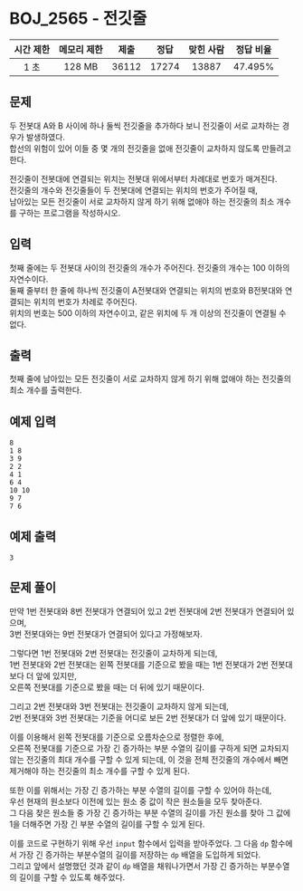 # BOJ_2565 - 전깃줄

| 시간 제한 | 메모리 제한 | 제출  | 정답  | 맞힌 사람 | 정답 비율 |
| :-------: | :---------: | :---: | :---: | :-------: | :-------: |
|   1 초    |   128 MB    | 36112 | 17274 |   13887   |  47.495%  |

## 문제

두 전봇대 A와 B 사이에 하나 둘씩 전깃줄을 추가하다 보니 전깃줄이 서로 교차하는 경우가 발생하였다.  
합선의 위험이 있어 이들 중 몇 개의 전깃줄을 없애 전깃줄이 교차하지 않도록 만들려고 한다.

전깃줄이 전봇대에 연결되는 위치는 전봇대 위에서부터 차례대로 번호가 매겨진다.  
전깃줄의 개수와 전깃줄들이 두 전봇대에 연결되는 위치의 번호가 주어질 때,  
남아있는 모든 전깃줄이 서로 교차하지 않게 하기 위해 없애야 하는 전깃줄의 최소 개수를 구하는 프로그램을 작성하시오.

## 입력

첫째 줄에는 두 전봇대 사이의 전깃줄의 개수가 주어진다. 전깃줄의 개수는 100 이하의 자연수이다.  
둘째 줄부터 한 줄에 하나씩 전깃줄이 A전봇대와 연결되는 위치의 번호와 B전봇대와 연결되는 위치의 번호가 차례로 주어진다.  
위치의 번호는 500 이하의 자연수이고, 같은 위치에 두 개 이상의 전깃줄이 연결될 수 없다.

## 출력

첫째 줄에 남아있는 모든 전깃줄이 서로 교차하지 않게 하기 위해 없애야 하는 전깃줄의 최소 개수를 출력한다.

## 예제 입력

```
8
1 8
3 9
2 2
4 1
6 4
10 10
9 7
7 6
```

## 예제 출력

```
3
```

## 문제 풀이

만약 1번 전봇대와 8번 전봇대가 연결되어 있고 2번 전봇대에 2번 전봇대가 연결되어 있으며,  
3번 전봇대와는 9번 전봇대가 연결되어 있다고 가정해보자.

그렇다면 1번 전봇대와 2번 전봇대는 전깃줄이 교차하게 되는데,  
1번 전봇대와 2번 전봇대는 왼쪽 전봇대를 기준으로 봤을 때는 1번 전봇대가 2번 전봇대보다 더 앞에 있지만,  
오른쪽 전봇대를 기준으로 봤을 때는 더 뒤에 있기 때문이다.

그리고 2번 전봇대와 3번 전봇대는 전깃줄이 교차하지 않게 되는데,  
2번 전봇대와 3번 전봇대는 기준을 어디로 보든 2번 전봇대가 더 앞에 있기 때문이다.

이를 이용해서 왼쪽 전봇대를 기준으로 오름차순으로 정렬한 후에,  
오른쪽 전봇대를 기준으로 가장 긴 증가하는 부분 수열의 길이를 구하게 되면 교차되지 않는 전깃줄의 최대 개수를 구할 수 있게 되는데,
이 것을 전체 전깃줄의 개수에서 빼면 제거해야 하는 전깃줄의 최소 개수를 구할 수 있게 된다.

또한 이를 위해서는 가장 긴 증가하는 부분 수열의 길이를 구할 수 있어야 하는데,  
우선 현재의 원소보다 이전에 있는 원소 중 값이 작은 원소들을 모두 찾아준다.  
그 다음 찾은 원소들 중 가장 긴 증가하는 부분 수열의 길이를 가진 원소를 찾아 그 값에 1을 더해주면 가장 긴 부분 수열의 길이를 구할 수 있게 된다.

이를 코드로 구현하기 위해 우선 `input` 함수에서 입력을 받아주었다.
그 다음 `dp` 함수에서 가장 긴 증가하는 부분수열의 길이를 저장하는 `dp` 배열을 도입하게 되었다.  
그리고 앞에서 설명했던 것과 같이 `dp` 배열을 채워나가면서 가장 긴 증가하는 부분수열의 길이를 구할 수 있도록 해주었다.
